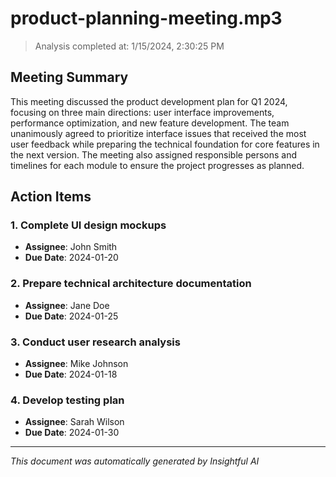 # product-planning-meeting.mp3

> Analysis completed at: 1/15/2024, 2:30:25 PM

## Meeting Summary

This meeting discussed the product development plan for Q1 2024, focusing on three main directions: user interface improvements, performance optimization, and new feature development. The team unanimously agreed to prioritize interface issues that received the most user feedback while preparing the technical foundation for core features in the next version. The meeting also assigned responsible persons and timelines for each module to ensure the project progresses as planned.

## Action Items

### 1. Complete UI design mockups

- **Assignee**: John Smith
- **Due Date**: 2024-01-20

### 2. Prepare technical architecture documentation

- **Assignee**: Jane Doe
- **Due Date**: 2024-01-25

### 3. Conduct user research analysis

- **Assignee**: Mike Johnson
- **Due Date**: 2024-01-18

### 4. Develop testing plan

- **Assignee**: Sarah Wilson
- **Due Date**: 2024-01-30

---

*This document was automatically generated by Insightful AI*
